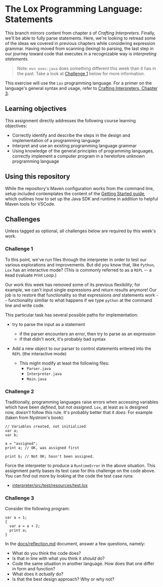 # The Lox Programming Language: Statements

This branch mirrors content from chapter `8` of _Crafting Interpreters_. Finally, we'll be able
to fully parse statements. Here, we're looking to retread some of the ideas we covered in previous
chapters while considering expression grammar. Having moved from scanning (lexing) to parsing, the
last step in our journey toward code that executes in a recognizable way is _interpreting statements_.

> Note: `mvn exec:java` does something different this week than it has in the past. Take a look at 
> [Challenge 1](#challenge-1) below for more information.

This exercise will use the `Lox` programming language. For a primer on the language's general syntax and usage, 
refer to  [Crafting Interpreters, Chapter 3](https://www.craftinginterpreters.com/the-lox-language.html).

## Learning objectives

This assignment directly addresses the following course learning objectives:

* Correctly identify and describe the steps in the design and implementation of a programming language
* Interpret and use an existing programming language grammar
* Using knowledge of the general principles of programming languages, correctly implement a computer program in a heretofore unknown programming language

## Using this repository

While the repository's Maven configuration works from the command line, setup included contemplates
the content of the [Getting Started guide](wiki/Getting-Started), which outlines how to set
up the Java SDK and runtime in addition to helpful Maven tools for VSCode.

## Challenges

Unless tagged as optional, all challenges below are required by this week's work.

### Challenge 1

To this point, we've run files through the interpreter in order to test our various explorations and
improvements. But did you know that, like `Python`, `Lox` has an interactive mode? (This is commonly
referred to as a `REPL` -- a `R`ead `E`valuate `P`rint `L`oop.)

Our work this week has removed some of its previous flexibility; for example, we can't input single 
expressions and return results anymore! Our job is to restore that functionality so that expressions 
_and_ statements work -- functionality similiar to what happens if we type `python` at the command line
and write code.

This particular task has several possible paths for implementation:

* try to parse the input as a statement
  * if the parser encounters an error, then try to parse as an expression
  * if that didn't work, it's probably bad syntax

* Add a new object to our parser to control statements entered into the `REPL` (the interactive mode)
  * This might modify at least the following files:
    * `Parser.java`
    * `Interpreter.java`
    * `Main.java`

### Challenge 2

Traditionally, programming languages raise errors when accessing variables which have been _defined_,
but not _assigned_. `Lox`, at least as is designed now, _doesn't_ follow this rule. It's probably better
that it _does_. For example (taken from Nystrom's book):
```
// Variables created, not initialized
var a;
var b;

a = "assigned";
print a; // OK, was assigned first

print b; // Not OK; hasn't been assigned.
```
Force the interpreter to produce a `RuntimeError` in the above situation. This assignment partly bases its test
case for this challenge on the code above. You can find out more by looking at the code the test case runs:

* [interpreter/src/test/resources/test.lox](interpreter/src/test/resources/test.lox)

### Challenge 3

Consider the following program:
```
var a = 1;
{
  var a = a + 2;
  print a;
}
```
In the [docs/reflection.md](reflection.md) document, answer a few questions, namely:

* What do you think the code does?
* Is that in line with what you think it _should_ do?
* Code the same situation in another language. How does that one differ in form and function?
* What does it _actually_ do?
* Is that the best design approach? Why or why not?
